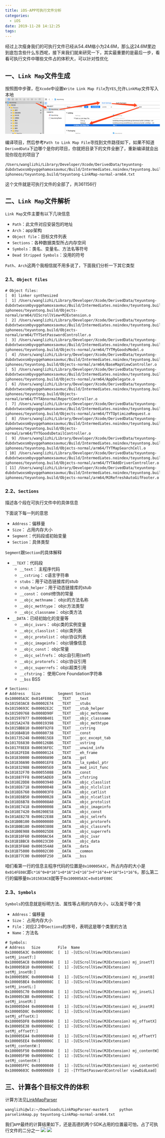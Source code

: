 ```yaml
---
title: iOS-APP可执行文件分析
categories:
  - iOS
date: 2019-11-28 14:12:25
tags:
---
```

经过上次瘦身我们的可执行文件已经从54.4M缩小为24.6M，那么这24.6M里边到底包含些什么东西呢，接下来我们就来研究一下，其实最重要的是最后一步，看看可执行文件中哪些文件占的体积大，可以针对性优化

## 一、```Link Map```文件生成
按照图中步骤，在```Xcode```中设置```Write Link Map File```为```YES```,允许```LinkMap```文件写入本地
<img src="./iOS-APP可执行文件分析/WX20191128-142840@2x.png">


编译项目，然后参考```Path to Link Map File```寻找到文件路径如下，如果不知道```DerivedData```下边哪个是你的项目，你就把目录下的文件全删了，重新编译就会出现你现在的项目了

```
/Users/wanglizhi/Library/Developer/Xcode/DerivedData/teyuntong-dubdxtwoxsmbyvgqehamoxsavmuc/Build/Intermediates.noindex/teyuntong.build/Debug-iphoneos/teyuntong.build/teyuntong-LinkMap-normal-arm64.txt
```
这个文件就是可执行文件的全部了，共361156行

## 二、```Link Map```文件解析
```Link Map```文件主要有以下几块信息

- ```Path```：此文件对应安装包的地址
- ```Arch```：app架构
- ```Object file```：目标文件列表
- ```Sections```：各种数据类型所占内存空间
- ```Symbols```：类名、变量名、方法名等符号
- ```Dead Stripped Symbols```：没用的符号

```Path```、```Arch```这两个我相信就不用多说了，下面我们分析一下其它类型
### 2.1、```Object files```
```
# Object files:
[  0] linker synthesized
[  1] /Users/wanglizhi/Library/Developer/Xcode/DerivedData/teyuntong-dubdxtwoxsmbyvgqehamoxsavmuc/Build/Intermediates.noindex/teyuntong.build/Debug-iphoneos/teyuntong.build/Objects-normal/arm64/UIScrollView+MJExtension.o
[  2] /Users/wanglizhi/Library/Developer/Xcode/DerivedData/teyuntong-dubdxtwoxsmbyvgqehamoxsavmuc/Build/Intermediates.noindex/teyuntong.build/Debug-iphoneos/teyuntong.build/Objects-normal/arm64/TYTSetPasswordController.o
[  3] /Users/wanglizhi/Library/Developer/Xcode/DerivedData/teyuntong-dubdxtwoxsmbyvgqehamoxsavmuc/Build/Intermediates.noindex/teyuntong.build/Debug-iphoneos/teyuntong.build/Objects-normal/arm64/TYTMyGoodsModel.o
[  4] /Users/wanglizhi/Library/Developer/Xcode/DerivedData/teyuntong-dubdxtwoxsmbyvgqehamoxsavmuc/Build/Intermediates.noindex/teyuntong.build/Debug-iphoneos/teyuntong.build/Objects-normal/arm64/BaseMapViewController.o
[  5] /Users/wanglizhi/Library/Developer/Xcode/DerivedData/teyuntong-dubdxtwoxsmbyvgqehamoxsavmuc/Build/Intermediates.noindex/teyuntong.build/Debug-iphoneos/teyuntong.build/Objects-normal/arm64/AppDelegate.o
[  6] /Users/wanglizhi/Library/Developer/Xcode/DerivedData/teyuntong-dubdxtwoxsmbyvgqehamoxsavmuc/Build/Intermediates.noindex/teyuntong.build/Debug-iphoneos/teyuntong.build/Objects-normal/arm64/TYTAbnormalReportController.o
[  7] /Users/wanglizhi/Library/Developer/Xcode/DerivedData/teyuntong-dubdxtwoxsmbyvgqehamoxsavmuc/Build/Intermediates.noindex/teyuntong.build/Debug-iphoneos/teyuntong.build/Objects-normal/arm64/TYTOptimizeRequest.o
[  8] /Users/wanglizhi/Library/Developer/Xcode/DerivedData/teyuntong-dubdxtwoxsmbyvgqehamoxsavmuc/Build/Intermediates.noindex/teyuntong.build/Debug-iphoneos/teyuntong.build/Objects-normal/arm64/TYTGoodsDetailController.o
[  9] /Users/wanglizhi/Library/Developer/Xcode/DerivedData/teyuntong-dubdxtwoxsmbyvgqehamoxsavmuc/Build/Intermediates.noindex/teyuntong.build/Debug-iphoneos/teyuntong.build/Objects-normal/arm64/TYTMapSearchCell.o
[ 10] /Users/wanglizhi/Library/Developer/Xcode/DerivedData/teyuntong-dubdxtwoxsmbyvgqehamoxsavmuc/Build/Intermediates.noindex/teyuntong.build/Debug-iphoneos/teyuntong.build/Objects-normal/arm64/TYTAddDriverController.o
[ 11] /Users/wanglizhi/Library/Developer/Xcode/DerivedData/teyuntong-dubdxtwoxsmbyvgqehamoxsavmuc/Build/Intermediates.noindex/teyuntong.build/Debug-iphoneos/teyuntong.build/Objects-normal/arm64/MJRefreshAutoGifFooter.o
```

### 2.2、```Sections```
描述各个段在可执行文件中的具体信息

下面说下每一列的意思

- ```Address```：偏移量
- ```Size```： 占用内存大小
- ```Segment```：代码段或初始变量
- ```Section```：具体类型

```Segment```跟```Section```的具体解释

- ```__TEXT```：代码段
	- ```__text```： 主程序代码
	- ```__cstring```： c语言字符串
	- ```stubs```：用于动态链接库的stub
	- ```stub_helper```：用于动态链接库的stub
	- ```__const```： const修饰的常量
	- ```__objc_methname```： objc的方法名称
	- ```__objc_methtype```： objc方法类型
	- ```__objc_classname```： objc类方法
- ```__DATA```：已经初始化的变量等
	- ```__objc_ivars```： objc类的实例变量
	- ```__objc_classlist```： objc类列表
	- ```__objc_protolist```： objc协议列表
	- ```__objc_imageinfo```： objc镜像信息
	- ```__objc_const```： objc常量
	- ```__objc_selfrefs```： objc自引用(self)
	- ```__objc_protorefs```： objc协议引用
	- ```__objc_superrefs```： objc超类引用
	- ```__cfstring```： 使用Core Foundation字符串
	- ```__bss``` BSS

```
# Sections:
# Address	Size    	Segment	Section
0x100005A3C	0x014FE08C	__TEXT	__text
0x101503AC8	0x00002E74	__TEXT	__stubs
0x10150693C	0x00002E2C	__TEXT	__stub_helper
0x101509768	0x0008D90F	__TEXT	__objc_methname
0x101597077	0x0000B401	__TEXT	__objc_classname
0x1015A2478	0x00019398	__TEXT	__objc_methtype
0x1015BB810	0x000F92F8	__TEXT	__cstring
0x1016B4B10	0x00080738	__TEXT	__const
0x101735248	0x000B15E8	__TEXT	__gcc_except_tab
0x1017E6830	0x000126B6	__TEXT	__ustring
0x1017F8EE8	0x00036FEC	__TEXT	__unwind_info
0x10182FED8	0x00000124	__TEXT	__eh_frame
0x101830000	0x00000A90	__DATA	__got
0x101830A90	0x00001EF8	__DATA	__la_symbol_ptr
0x101832988	0x000005E0	__DATA	__mod_init_func
0x101832F70	0x00055088	__DATA	__const
0x101887FF8	0x0005ADE0	__DATA	__cfstring
0x1018E2DD8	0x00003940	__DATA	__objc_classlist
0x1018E6718	0x00000048	__DATA	__objc_nlclslist
0x1018E6760	0x000003F0	__DATA	__objc_catlist
0x1018E6B50	0x00000028	__DATA	__objc_nlcatlist
0x1018E6B78	0x000008A0	__DATA	__objc_protolist
0x1018E7418	0x00000008	__DATA	__objc_imageinfo
0x1018E7420	0x00200E58	__DATA	__objc_const
0x101AE8278	0x00022E88	__DATA	__objc_selrefs
0x101B0B100	0x00000080	__DATA	__objc_protorefs
0x101B0B180	0x00003808	__DATA	__objc_classrefs
0x101B0E988	0x000025D8	__DATA	__objc_superrefs
0x101B10F60	0x0000AC64	__DATA	__objc_ivar
0x101B1BBC8	0x00023CD0	__DATA	__objc_data
0x101B3F8A0	0x000354A8	__DATA	__data
0x101B75000	0x00002C00	__DATA	__common
0x101B77C00	0x0000F250	__DATA	__bss
```
咱们看第一行的信息主程序代码的位置是```0x100005A3C```，所占内存的大小是```0x014FE08C```即```c*16^0+8*16^1+0*16^2+E*16^3+F*16^4+4*16^5+1*16^6```，那么第二行的偏移量```0x101503AC8```就等于```0x100005A3C```+```0x014FE08C```
### 2.3、```Symbols```
```Symbols```的信息就是标明方法、属性等占用的内存大小，以及属于哪个类

- ```Address```：偏移量
- ```Size```： 占用内存大小
- ```File```：对应2.2中```Sections```的序号，表明这是哪个类里的方法
- ```Name```：方法名

```
# Symbols:
# Address	Size    	File  Name
0x100005A3C	0x0000008C	[  1] -[UIScrollView(MJExtension) setMj_insetT:]
0x100005AC8	0x00000048	[  1] -[UIScrollView(MJExtension) mj_insetT]
0x100005B10	0x0000008C	[  1] -[UIScrollView(MJExtension) setMj_insetB:]
0x100005B9C	0x00000048	[  1] -[UIScrollView(MJExtension) mj_insetB]
0x100005BE4	0x0000008C	[  1] -[UIScrollView(MJExtension) setMj_insetL:]
0x100005C70	0x00000048	[  1] -[UIScrollView(MJExtension) mj_insetL]
0x100005CB8	0x0000008C	[  1] -[UIScrollView(MJExtension) setMj_insetR:]
0x100005D44	0x00000048	[  1] -[UIScrollView(MJExtension) mj_insetR]
0x100005D8C	0x0000006C	[  1] -[UIScrollView(MJExtension) setMj_offsetX:]
0x100005DF8	0x00000040	[  1] -[UIScrollView(MJExtension) mj_offsetX]
0x100005E38	0x0000006C	[  1] -[UIScrollView(MJExtension) setMj_offsetY:]
0x100005EA4	0x00000040	[  1] -[UIScrollView(MJExtension) mj_offsetY]
0x100005EE4	0x0000006C	[  1] -[UIScrollView(MJExtension) setMj_contentW:]
0x100005F50	0x00000040	[  1] -[UIScrollView(MJExtension) mj_contentW]
0x100005F90	0x0000006C	[  1] -[UIScrollView(MJExtension) setMj_contentH:]
0x100005FFC	0x00000040	[  1] -[UIScrollView(MJExtension) mj_contentH]
0x10000603C	0x000006E0	[  2] -[TYTSetPasswordController viewDidLoad]
```
## 三、计算各个目标文件的体积
计算方法见[LinkMapParser](https://github.com/zgzczzw/LinkMapParser)

```
wanglizhi@wlz:~/Downloads/LinkMapParser-master$     python parselinkmap.py teyuntong-LinkMap-normal-arm64.txt
```
我们```APP```最终的计算结果如下，还是高德的两个SDK占用的位置最可怕，占了可执行文件的二分之一
<img src="./iOS-APP可执行文件分析/WX20191128-162409@2x.png">
<img src="./iOS-APP可执行文件分析/WX20191128-162601@2x.png">